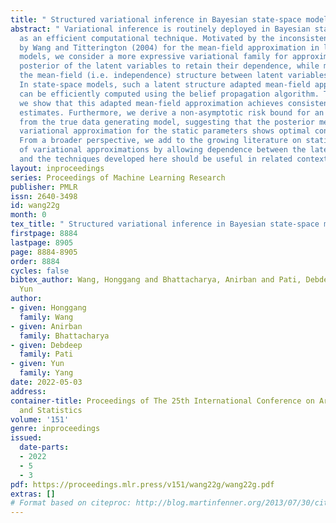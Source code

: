 ```yaml
---
title: " Structured variational inference in Bayesian state-space models "
abstract: " Variational inference is routinely deployed in Bayesian state-space models
  as an efficient computational technique. Motivated by the inconsistency issue observed
  by Wang and Titterington (2004) for the mean-field approximation in linear state-space
  models, we consider a more expressive variational family for approximating the joint
  posterior of the latent variables to retain their dependence, while maintaining
  the mean-field (i.e. independence) structure between latent variables and parameters.
  In state-space models, such a latent structure adapted mean-field approximation
  can be efficiently computed using the belief propagation algorithm. Theoretically,
  we show that this adapted mean-field approximation achieves consistency of the variational
  estimates. Furthermore, we derive a non-asymptotic risk bound for an averaged alpha-divergence
  from the true data generating model, suggesting that the posterior mean of the best
  variational approximation for the static parameters shows optimal concentration.
  From a broader perspective, we add to the growing literature on statistical accuracy
  of variational approximations by allowing dependence between the latent variables,
  and the techniques developed here should be useful in related contexts. "
layout: inproceedings
series: Proceedings of Machine Learning Research
publisher: PMLR
issn: 2640-3498
id: wang22g
month: 0
tex_title: " Structured variational inference in Bayesian state-space models "
firstpage: 8884
lastpage: 8905
page: 8884-8905
order: 8884
cycles: false
bibtex_author: Wang, Honggang and Bhattacharya, Anirban and Pati, Debdeep and Yang,
  Yun
author:
- given: Honggang
  family: Wang
- given: Anirban
  family: Bhattacharya
- given: Debdeep
  family: Pati
- given: Yun
  family: Yang
date: 2022-05-03
address:
container-title: Proceedings of The 25th International Conference on Artificial Intelligence
  and Statistics
volume: '151'
genre: inproceedings
issued:
  date-parts:
  - 2022
  - 5
  - 3
pdf: https://proceedings.mlr.press/v151/wang22g/wang22g.pdf
extras: []
# Format based on citeproc: http://blog.martinfenner.org/2013/07/30/citeproc-yaml-for-bibliographies/
---
```

